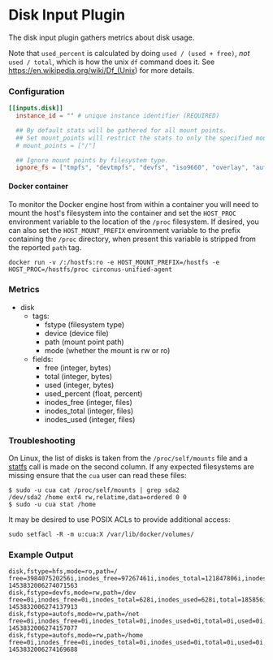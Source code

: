 # Disk Input Plugin

The disk input plugin gathers metrics about disk usage.

Note that `used_percent` is calculated by doing `used / (used + free)`, _not_
`used / total`, which is how the unix `df` command does it. See
<https://en.wikipedia.org/wiki/Df_(Unix>) for more details.

### Configuration

```toml
[[inputs.disk]]
  instance_id = "" # unique instance identifier (REQUIRED)

  ## By default stats will be gathered for all mount points.
  ## Set mount_points will restrict the stats to only the specified mount points.
  # mount_points = ["/"]

  ## Ignore mount points by filesystem type.
  ignore_fs = ["tmpfs", "devtmpfs", "devfs", "iso9660", "overlay", "aufs", "squashfs"]
```

#### Docker container

To monitor the Docker engine host from within a container you will need to
mount the host's filesystem into the container and set the `HOST_PROC`
environment variable to the location of the `/proc` filesystem.  If desired, you can
also set the `HOST_MOUNT_PREFIX` environment variable to the prefix containing
the `/proc` directory, when present this variable is stripped from the
reported `path` tag.

```
docker run -v /:/hostfs:ro -e HOST_MOUNT_PREFIX=/hostfs -e HOST_PROC=/hostfs/proc circonus-unified-agent
```

### Metrics

- disk
    - tags:
        - fstype (filesystem type)
        - device (device file)
        - path (mount point path)
        - mode (whether the mount is rw or ro)
    - fields:
        - free (integer, bytes)
        - total (integer, bytes)
        - used (integer, bytes)
        - used_percent (float, percent)
        - inodes_free (integer, files)
        - inodes_total (integer, files)
        - inodes_used (integer, files)

### Troubleshooting

On Linux, the list of disks is taken from the `/proc/self/mounts` file and a
[statfs] call is made on the second column.  If any expected filesystems are
missing ensure that the `cua` user can read these files:

```
$ sudo -u cua cat /proc/self/mounts | grep sda2
/dev/sda2 /home ext4 rw,relatime,data=ordered 0 0
$ sudo -u cua stat /home
```

It may be desired to use POSIX ACLs to provide additional access:

```
sudo setfacl -R -m u:cua:X /var/lib/docker/volumes/
```

### Example Output

```
disk,fstype=hfs,mode=ro,path=/ free=398407520256i,inodes_free=97267461i,inodes_total=121847806i,inodes_used=24580345i,total=499088621568i,used=100418957312i,used_percent=20.131039916242397 1453832006274071563
disk,fstype=devfs,mode=rw,path=/dev free=0i,inodes_free=0i,inodes_total=628i,inodes_used=628i,total=185856i,used=185856i,used_percent=100 1453832006274137913
disk,fstype=autofs,mode=rw,path=/net free=0i,inodes_free=0i,inodes_total=0i,inodes_used=0i,total=0i,used=0i,used_percent=0 1453832006274157077
disk,fstype=autofs,mode=rw,path=/home free=0i,inodes_free=0i,inodes_total=0i,inodes_used=0i,total=0i,used=0i,used_percent=0 1453832006274169688
```

[statfs]: http://man7.org/linux/man-pages/man2/statfs.2.html
